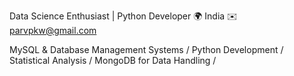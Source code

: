 Data Science Enthusiast | Python Developer
🌍 India
✉️ parvpkw@gmail.com



MySQL & Database Management Systems /
Python Development /
Statistical Analysis /
MongoDB for Data Handling /
